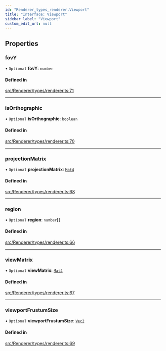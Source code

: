 ```yaml
---
id: "Renderer_types_renderer.Viewport"
title: "Interface: Viewport"
sidebar_label: "Viewport"
custom_edit_url: null
---
```




## Properties

### fovY

• `Optional` **fovY**: `number`

#### Defined in

[src/Renderer/types/renderer.ts:71](https://github.com/ZeaInc/zea-engine/blob/22cb841fb/src/Renderer/types/renderer.ts#L71)

___

### isOrthographic

• `Optional` **isOrthographic**: `boolean`

#### Defined in

[src/Renderer/types/renderer.ts:70](https://github.com/ZeaInc/zea-engine/blob/22cb841fb/src/Renderer/types/renderer.ts#L70)

___

### projectionMatrix

• `Optional` **projectionMatrix**: [`Mat4`](../../Math/Math_Mat4.Mat4)

#### Defined in

[src/Renderer/types/renderer.ts:68](https://github.com/ZeaInc/zea-engine/blob/22cb841fb/src/Renderer/types/renderer.ts#L68)

___

### region

• `Optional` **region**: `number`[]

#### Defined in

[src/Renderer/types/renderer.ts:66](https://github.com/ZeaInc/zea-engine/blob/22cb841fb/src/Renderer/types/renderer.ts#L66)

___

### viewMatrix

• `Optional` **viewMatrix**: [`Mat4`](../../Math/Math_Mat4.Mat4)

#### Defined in

[src/Renderer/types/renderer.ts:67](https://github.com/ZeaInc/zea-engine/blob/22cb841fb/src/Renderer/types/renderer.ts#L67)

___

### viewportFrustumSize

• `Optional` **viewportFrustumSize**: [`Vec2`](../../Math/Math_Vec2.Vec2)

#### Defined in

[src/Renderer/types/renderer.ts:69](https://github.com/ZeaInc/zea-engine/blob/22cb841fb/src/Renderer/types/renderer.ts#L69)

